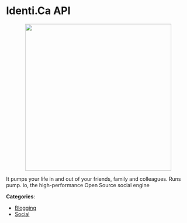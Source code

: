# Identi.Ca API
<p align="center">
    <img width="400" src="https://raw.githubusercontent.com/apis-list/apis-list/apis/identi-ca-api/logo_256x256.png" />
</p>

It pumps your life in and out of your friends, family and colleagues. Runs pump. io, the high-performance Open Source social engine



**Categories**:
- [Blogging](https://github.com/apis-list/apis-list#blogging)
- [Social](https://github.com/apis-list/apis-list#social)





